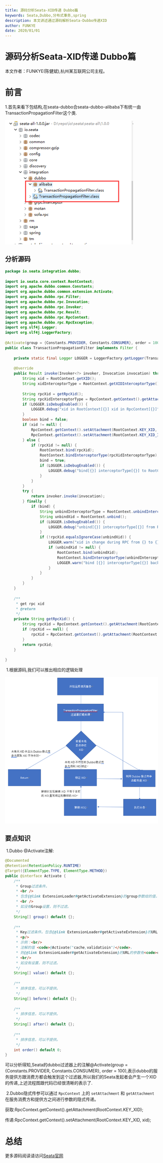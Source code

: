 ```yaml
---
title: 源码分析Seata-XID传递 Dubbo篇
keywords: Seata,Dubbo,分布式事务,spring
description: 本文讲述通过源码解析Seata-Dubbo传递XID
author: FUNKYE
date: 2020/01/01
---
```


# 源码分析Seata-XID传递 Dubbo篇

本文作者：FUNKYE(陈健斌),杭州某互联网公司主程。

# 前言

​	1.首先来看下包结构,在seata-dubbo合seata-dubbo-alibaba下有统一由TransactionPropagationFilter这个类.

![20200101203229](/img/blog/20200101203229.png)

## 分析源码

```java
package io.seata.integration.dubbo;

import io.seata.core.context.RootContext;
import org.apache.dubbo.common.Constants;
import org.apache.dubbo.common.extension.Activate;
import org.apache.dubbo.rpc.Filter;
import org.apache.dubbo.rpc.Invocation;
import org.apache.dubbo.rpc.Invoker;
import org.apache.dubbo.rpc.Result;
import org.apache.dubbo.rpc.RpcContext;
import org.apache.dubbo.rpc.RpcException;
import org.slf4j.Logger;
import org.slf4j.LoggerFactory;

@Activate(group = {Constants.PROVIDER, Constants.CONSUMER}, order = 100)
public class TransactionPropagationFilter implements Filter {

    private static final Logger LOGGER = LoggerFactory.getLogger(TransactionPropagationFilter.class);

    @Override
    public Result invoke(Invoker<?> invoker, Invocation invocation) throws RpcException {
        String xid = RootContext.getXID();
        String xidInterceptorType = RootContext.getXIDInterceptorType();

        String rpcXid = getRpcXid();
        String rpcXidInterceptorType = RpcContext.getContext().getAttachment(RootContext.KEY_XID_INTERCEPTOR_TYPE);
        if (LOGGER.isDebugEnabled()) {
            LOGGER.debug("xid in RootContext[{}] xid in RpcContext[{}]", xid, rpcXid);
        }
        boolean bind = false;
        if (xid != null) {
            RpcContext.getContext().setAttachment(RootContext.KEY_XID, xid);
            RpcContext.getContext().setAttachment(RootContext.KEY_XID_INTERCEPTOR_TYPE, xidInterceptorType);
        } else {
            if (rpcXid != null) {
                RootContext.bind(rpcXid);
                RootContext.bindInterceptorType(rpcXidInterceptorType);
                bind = true;
                if (LOGGER.isDebugEnabled()) {
                    LOGGER.debug("bind[{}] interceptorType[{}] to RootContext", rpcXid, rpcXidInterceptorType);
                }
            }
        }
        try {
            return invoker.invoke(invocation);
        } finally {
            if (bind) {
                String unbindInterceptorType = RootContext.unbindInterceptorType();
                String unbindXid = RootContext.unbind();
                if (LOGGER.isDebugEnabled()) {
                    LOGGER.debug("unbind[{}] interceptorType[{}] from RootContext", unbindXid, unbindInterceptorType);
                }
                if (!rpcXid.equalsIgnoreCase(unbindXid)) {
                    LOGGER.warn("xid in change during RPC from {} to {}, xidInterceptorType from {} to {} ", rpcXid, unbindXid, rpcXidInterceptorType, unbindInterceptorType);
                    if (unbindXid != null) {
                        RootContext.bind(unbindXid);
                        RootContext.bindInterceptorType(unbindInterceptorType);
                        LOGGER.warn("bind [{}] interceptorType[{}] back to RootContext", unbindXid, unbindInterceptorType);
                    }
                }
            }
        }
    }

    /**
     * get rpc xid
     * @return
     */
    private String getRpcXid() {
        String rpcXid = RpcContext.getContext().getAttachment(RootContext.KEY_XID);
        if (rpcXid == null) {
            rpcXid = RpcContext.getContext().getAttachment(RootContext.KEY_XID.toLowerCase());
        }
        return rpcXid;
    }

}
```

​	1.根据源码,我们可以推出相应的逻辑处理

![20200101213336](/img/blog/20200101213336.png)

## 要点知识

​	1.Dubbo @Activate注解:

```java
@Documented
@Retention(RetentionPolicy.RUNTIME)
@Target({ElementType.TYPE, ElementType.METHOD})
public @interface Activate {
    /**
     * Group过滤条件。
     * <br />
     * 包含{@link ExtensionLoader#getActivateExtension}的group参数给的值，则返回扩展。
     * <br />
     * 如没有Group设置，则不过滤。
     */
    String[] group() default {};

    /**
     * Key过滤条件。包含{@link ExtensionLoader#getActivateExtension}的URL的参数Key中有，则返回扩展。
     * <p/>
     * 示例：<br/>
     * 注解的值 <code>@Activate("cache,validatioin")</code>，
     * 则{@link ExtensionLoader#getActivateExtension}的URL的参数有<code>cache</code>Key，或是<code>validatioin</code>则返回扩展。
     * <br/>
     * 如没有设置，则不过滤。
     */
    String[] value() default {};

    /**
     * 排序信息，可以不提供。
     */
    String[] before() default {};

    /**
     * 排序信息，可以不提供。
     */
    String[] after() default {};

    /**
     * 排序信息，可以不提供。
     */
    int order() default 0;
}
```

可以分析得知,Seata的dubbo过滤器上的注解@Activate(group = {Constants.PROVIDER, Constants.CONSUMER}, order = 100),表示dubbo的服务提供方跟消费方都会触发到这个过滤器,所以我们的Seata发起者会产生一个XID的传递,上述流程图跟代码已经很清晰的表示了.

​	2.Dubbo隐式传参可以通过 `RpcContext` 上的 `setAttachment` 和 `getAttachment` 在服务消费方和提供方之间进行参数的隐式传递。

获取:RpcContext.getContext().getAttachment(RootContext.KEY_XID);

传递:RpcContext.getContext().setAttachment(RootContext.KEY_XID, xid);

# 总结

更多源码阅读请访问[Seata官网](http://seata.io/zh-cn/index.html)